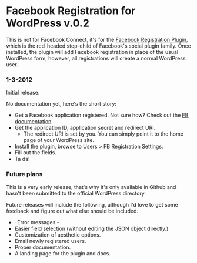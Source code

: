 # Facebook Registration for WordPress v.0.2 #

This is not for Facebook Connect, it's for the [Facebook Registration Plugin](http://developers.facebook.com/docs/plugins/registration/), which is the red-headed step-child of Facebook's social plugin family. Once installed, the plugin will add Facebook registration in place of the usual WordPress form, however, all registrations will create a normal WordPress user.

### 1-3-2012 ###
Initial release. 

No documentation yet, here's the short story:

* Get a Facebook application registered. Not sure how? Check out the [FB documentation](http://developers.facebook.com/docs/)
* Get the application ID, application secret and redirect URI.
	* The redirect URI is set by you. You can simply point it to the home page of your WordPress site.
* Install the plugin, browse to Users > FB Registration Settings.
* Fill out the fields.
* Ta da!

### Future plans ###

This is a very early release, that's why it's only available in Github and hasn't been submitted to the official WordPress directory. 

Future releases will include the following, although I'd love to get some feedback and figure out what else should be included.

* -Error messages.-
* Easier field selection (without editing the JSON object directly.)
* Customization of aesthetic options.
* Email newly registered users.
* Proper documentation.
* A landing page for the plugin and docs.